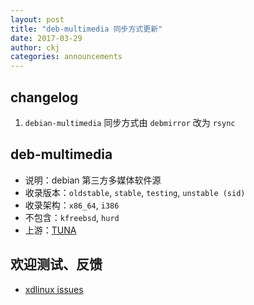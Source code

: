 ```yaml
---
layout: post
title: "deb-multimedia 同步方式更新"
date: 2017-03-29
author: ckj
categories: announcements
---
```


## changelog

1. `debian-multimedia` 同步方式由 `debmirror` 改为 `rsync`

## deb-multimedia

* 说明：debian 第三方多媒体软件源
* 收录版本：`oldstable`, `stable`, `testing`, `unstable (sid)`
* 收录架构：`x86_64`, `i386`
* 不包含：`kfreebsd`, `hurd`
* 上游：[TUNA](https://mirrors.tuna.tsinghua.edu.cn/debian-multimedia/)

## 欢迎测试、反馈

* [xdlinux issues](https://git.xdlinux.info/xdlinux/issues)
